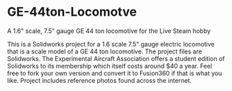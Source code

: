 # GE-44ton-Locomotve
A 1.6" scale, 7.5" gauge GE 44 ton locomotive for the Live Steam hobby

This is a Solidworks project for a 1.6 scale 7.5" gauge electric locomotive that is a scale model of a GE 44 ton locomotive.
The project files are Solidworks. The Experimental Aircraft Association offers a student edition of Solidworks to its membership which itself 
costs around $40 a year. Feel free to fork your own version and convert it to Fusion360 if that is what you like. 
Project includes reference photos found across the internet.
